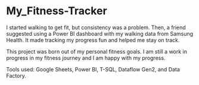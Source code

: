 # My_Fitness-Tracker

I started walking to get fit, but consistency was a problem. Then, a friend suggested using a Power BI dashboard with my walking data from Samsung Health. It made tracking my progress fun and helped me stay on track.

This project was born out of my personal fitness goals. I am still a work in progress in my fitness journey and I am happy with my progress.

Tools used: Google Sheets, Power BI, T-SQL, Dataflow Gen2, and Data Factory.
